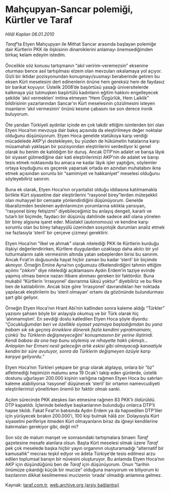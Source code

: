 # Mahçupyan-Sancar polemiği, Kürtler ve Taraf

*Hilâl Kaplan 06.01.2010*

<div class="yazi"><i>Taraf</i>’ta Etyen Mahçupyan ile Mithat Sancar arasında başlayan polemiğe dair Kürtlerin PKK ile ilişkisinin dinamiklerini anlamayı önemsediğimden birkaç kelam edeyim istedim. <br/><br/>Öncelikle söz konusu tartışmanın “akıl veririm-veremezsin” eksenine oturması bence asıl tartışılması elzem olan mevzuları ıskalamaya yol açıyor. Gizli bir iktidar pozisyonundan konuşmayı/susmayı beraberinde getiren bu eksen Kürt meselesini dert edinenlerin önüne hem gereksiz hem de faydasız bir barikat koyuyor. Üstelik 2008’de başörtüsü yasağı üniversitelerde kalkmaya yüz tutmuşken başörtülü kadınların eğitim hakkını engelleyecek şekilde ‘akıl vermekten’ imtina etmeyen “Hem Özgürlük, Hem Laiklik” bildirisinin yazarlarından Sancar’ın Kürt meselesinin çözülmesini isteyen insanların ‘akıl vermesinin’ önünü kesme çabasını ise son derece ironik buluyorum. <br/><br/>Öte yandan Türkiyeli aydınlar içinde en çok takdir ettiğim isimlerden biri olan Etyen Hoca’nın mevzuya dair bakış açısında da eleştirilmeye değer noktalar olduğunu düşünüyorum. Etyen Hoca genelde statükoya karşı verdiği mücadelede AKP’yi destekleyen, bu yüzden de hükümetin hatalarına karşı müsamahalı yaklaşan bir pozisyondan eleştirilerini serdediyor ki genel olarak bu benim de katıldığım bir duruş. Ancak DTP’nin adalet ve barışa lâyık bir siyaset gütmediğine dair kati eleştirilerimizi AKP’nin de adalet ve barışı tesis etmek noktasında bu amaca ne kadar lâyık işler yaptığını, söylemler ortaya koyduğunu es geçerek yaparsak ortada en azından muhatabını ikna etmek açısından sorunlu bir “samimiyet ve hakkaniyet” meselesi olduğunu söyleyebiliriz sanırım. <br/><br/>Buna ek olarak, Etyen Hoca’nın oryantalist olduğu iddiasına katılmamakla birlikte Kürt siyasetine dair eleştirilerini “rasyonel birey”lerden müteşekkil olan muhayyel bir cemaate yönlendirdiğini düşünüyorum. Genelde libaralizmden beslenen aydınlarımızın yorumlarına sıklıkla yansıyan, “rasyonel birey fetişizmi” diyebileceğimiz bu anlayış dengeli, kararlı ve tutarlı bir biçimde, faydacı bir düşünüş dahilinde sadece aklî olana yönelen bir birey algısına işaret eder. Müstakil (autonomous) ve kendine karşı sorumlu olan bu birey tahayyülü üzerinden sosyolojik durumları analiz etmek ise fazlasıyla ‘steril’ bir çerçeve çizmeyi gerektirir. <br/><br/>Etyen Hoca’nın “ilkel ve ahmak” olarak nitelediği PKK ile Kürtlerin kurduğu ilişkiyi değerlendirirken, Kürtlere duygulardan uzaklaşıp daha akılcı bir yol tutturmalarını salık vermesinin altında yatan sebeplerden birisi bu sanırım. Ancak Fırat’ın doğusunda hayat hiçbir zaman bu kadar ‘steril’ bir biçimde akmıyor. Örneğin Emine Ayna’nın çoğumuzu öfkelendirdiğini tahmin ettiğim açılımı “zıkkım” diye nitelediği açıklamasını Aydın Erdem’in taziye evinde yapmış olması bence nazarı itibare alınması gereken bir faktördür. Buna mukabil “Kürtlerin ‘irrasyonel’ davranma lüksü yoktur” diyebiliriz ve bu fikre ben de katılabilirim. Ancak bize göre ‘irrasyonel’ davrandıkları her noktada yapılacak eleştirilerin bu ‘steril olmayan’ ortamı da gözönünde bulundurması şart gibi geliyor. <br/><br/>Örneğin Etyen Hoca’nın Hrant Abi’nin katlinden sonra kaleme aldığı “Türkler” yazısını şahsen böyle bir anlayışla okumuş ve bir Türk olarak hiç ‘alınmamıştım’. En sevdiği dostu katledilen Etyen Hoca şöyle diyordu: “<i>Çocukluğumdan beri ve özellikle siyaset yazmaya başladığımdan bu yana babam sık sık geçmiş örneklere dönerek fazla kendimi yıpratmamamı, çünkü ‘bu Türklerin değişmeyeceğini’ konuşmasının bir yerine iliştirirdi. Kendi babası da ona hep bunu söylemiş ve nihayette haklı çıkmıştı... Anlaşılan her Ermeni nesli geleceğin artık eskisi gibi olmayacağı kanaatiyle kendini bir süre avutuyor, sonra da Türklerin değişmeyen özüyle karşı karşıya geliyordu.</i>” <br/><br/>Etyen Hoca’nın Türkleri yekpare bir grup olarak algılayıp, onlara bir “öz” atfetmediği hepimizin malumu ama 19 Ocak’ı takip eden günlerde, üstelik dostunu uğurlayan 200.000 kişinin varlığına rağmen Etyen Hoca bu satırları kaleme alabiliyorsa ‘rasyonel’ düşünecek ‘steril’ bir ortamın namevcudiyeti eleştirilerimizi yöneltirken önemli bir faktör olmalı sanki. <br/><br/>Açılım sürecinde PKK ateşkes ilan etmesine rağmen 83 PKK’lı öldürüldü. DTP kapatıldı. İçlerinde belediye başkanlarının bulunduğu onlarca DTP’li hapse tıkıldı. Fakat Fırat’ın batısında Aydın Erdem ya da hapsedilen DTP’liler için yürüyecek bırakın 200.000’i, 100 kişi bulmak hâlâ zor. Dolayısıyla Kürt siyasetini periferiye itmeden Kürt olmayanların biraz da iğneyi kendilerine batırmaları gerekiyor gibi, değil mi? <br/><br/>Son söz de malum manşet ve sonrasındaki tartışmalara binaen <i>Taraf</i> gazetesine mesafe alanlara olsun. Başta Kürt meselesi olmak üzere <i>Taraf</i> pek çok meselede başka hiçbir yayın organının oluşturamadığı “alternatif bir kamusallık” mecrası teşkil ediyor ve âdeta Türkiye’de tesis edilmesi arzu edilen toplumsal barışın bir nüvesini oluşturuyor. Bu anlamda Etyen Hoca’nın AKP için düşündüğünü ben de <i>Taraf</i> için düşünüyorum. Onun “tarihin önümüze çıkardığı küçük bir mucize” olduğuna inanıyorum ve biliyorum ki bazılarının dikkat kesilmemesi mucizenin ‘orada’ olmadığı anlamına gelmez.
              </div>

Kaynak: [taraf.com.tr](http://taraf.com.tr:80/makale/9377.htm), [web.archive.org (arşiv bağlantısı)](http://web.archive.org/web/20100322224209/http://taraf.com.tr:80/makale/9377.htm)
